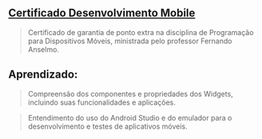 ## [Certificado Desenvolvimento Mobile](https://github.com/user-attachments/files/19552469/Certificado.Desenvolvimento.Mobile.pdf)

> Certificado de garantia de ponto extra na disciplina de Programação para Dispositivos Móveis, ministrada pelo professor Fernando Anselmo.

## Aprendizado:
> Compreensão dos componentes e propriedades dos Widgets, incluindo suas funcionalidades e aplicações.

> Entendimento do uso do Android Studio e do emulador para o desenvolvimento e testes de aplicativos móveis.
